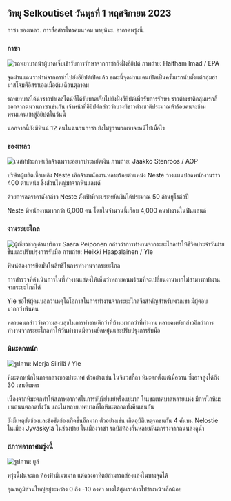 ## วิทยุ Selkoutiset วันพุธที่ 1 พฤศจิกายน 2023

กาซา ของเหลว. การสื่อสารโทรคมนาคม พายุหิมะ. อากาศพรุ่งนี้.

### กาซา

![รถพยาบาลนำผู้บาดเจ็บเข้ารับการรักษาจากกาซาถึงฝั่งอียิปต์ ภาพถ่าย: Haitham Imad / EPA](https://images.cdn.yle.fi/image/upload/c_crop,h_2821,w_5016,x_0,y_744/ar_1.7777777777777777,c_fill,g_faces,h_675,w_1200/dpr_1.0/q_auto:eco/f_auto/fl_lossy/v1698852282/39-1194530654258b7aaf7a)

จุดผ่านแดนราฟาห์จากกาซาไปยังอียิปต์เปิดแล้ว ขณะนี้จุดผ่านแดนเปิดเป็นครั้งแรกนับตั้งแต่กลุ่มฮามาสโจมตีอิสราเอลเมื่อต้นเดือนตุลาคม

รถพยาบาลได้นำชาวปาเลสไตน์ที่ได้รับบาดเจ็บไปยังฝั่งอียิปต์เพื่อรับการรักษา ชาวต่างชาติกลุ่มแรกก็ออกจากฉนวนกาซาเช่นกัน เจ้าหน้าที่อียิปต์กล่าวว่าบางทีชาวต่างชาติประมาณห้าร้อยคนจะข้ามพรมแดนเข้าสู่อียิปต์ในวันนี้

นอกจากนี้ยังมีฟินน์ 12 คนในฉนวนกาซา ยังไม่รู้ว่าพวกเขาจะหนีไปเมื่อไร

### ของเหลว

![เนสท์ประกาศเลิกจ้างเพราะอยากประหยัดเงิน ภาพถ่าย: Jaakko Stenroos / AOP](https://images.cdn.yle.fi/image/upload/c_crop,h_2611,w_4643,x_0,y_483/ar_1.7777777777777777,c_fill,g_faces,h_675,w_1200/dpr_1.0/q_auto:eco/f_auto/fl_lossy/v1698838481/39-1191437653a0928a0b5b)

บริษัทผู้ผลิตเชื้อเพลิง Neste เลิกจ้างพนักงานหลายร้อยตำแหน่ง Neste วางแผนปลดพนักงานราว 400 ตำแหน่ง ซึ่งส่วนใหญ่มาจากฟินแลนด์

ด้วยการลดราคาดังกล่าว Neste ตั้งเป้าที่จะประหยัดเงินได้ประมาณ 50 ล้านยูโรต่อปี

Neste มีพนักงานมากกว่า 6,000 คน โดยในจำนวนนี้เกือบ 4,000 คนทำงานในฟินแลนด์

### งานระยะไกล

![ผู้เชี่ยวชาญด้านบริการ Saara Peiponen กล่าวว่าการทำงานจากระยะไกลทำให้ชีวิตประจำวันง่ายขึ้นและปรับปรุงการรับมือ ภาพถ่าย: Heikki Haapalainen / Yle](https://images.cdn.yle.fi/image/upload/c_crop,h_2988,w_5312,x_16,y_569/ar_1.7777777777777777,c_fill,g_faces,h_675,w_1200/dpr_1.0/q_auto:eco/f_auto/fl_lossy/v1698754242/39-11936826540ed9ea44a0)

ฟินน์ต้องการยึดมั่นในสิทธิในการทำงานจากระยะไกล

การสำรวจที่ดำเนินการในที่ทำงานแสดงให้เห็นว่าหลายคนพร้อมที่จะเปลี่ยนงานหากไม่สามารถทำงานจากระยะไกลได้

Yle ขอให้ผู้คนบอกว่าเหตุใดโอกาสในการทำงานจากระยะไกลจึงสำคัญสำหรับพวกเขา มีผู้ตอบมากกว่าพันคน

หลายคนกล่าวว่าความสงบสุขในการทำงานดีกว่าที่บ้านมากกว่าที่ทำงาน หลายคนยังกล่าวอีกว่าการทำงานจากระยะไกลทำให้วันทำงานมีความยืดหยุ่นและปรับปรุงการรับมือ

### หิมะตกหนัก

![ รูปภาพ: Merja Siirilä / Yle](https://images.cdn.yle.fi/image/upload/c_crop,h_2265,w_4028,x_0,y_378/ar_1.7777777777777777,c_fill,g_faces,h_675,w_1200/dpr_1.0/q_auto:eco/f_auto/fl_lossy/v1698853993/39-119441665423d86dff6c)

หิมะตกหนักในภาคกลางของประเทศ ตัวอย่างเช่น ในจิแวสกี้ลา หิมะตกตั้งแต่เมื่อวาน ซึ่งอาจสูงได้ถึง 30 เซนติเมตร

เนื่องจากหิมะตกทำให้สภาพอากาศในการขับขี่ย่ำแย่หรือแย่มาก ในเขตเทศบาลหลายแห่ง มีการไถหิมะบนถนนตลอดทั้งวัน และในหลายเทศบาลก็ไถหิมะตลอดทั้งคืนเช่นกัน

ยังมีเหตุขัดข้องและข้อขัดข้องเกิดขึ้นอีกมาก ตัวอย่างเช่น เกิดอุบัติเหตุรถชนกัน 4 คันบน Nelostie ในเมือง Jyväskylä ในช่วงบ่าย ในเมืองวาซา รถบัสท้องถิ่นหลายคันตกรางจากถนนลงคูน้ำ

### สภาพอากาศพรุ่งนี้

![ รูปภาพ: ยูล์](https://images.cdn.yle.fi/image/upload/c_crop,h_1080,w_1919,x_0,y_0/ar_1.7777777777777777,c_fill,g_faces,h_675,w_1200/dpr_1.0/q_auto:eco/f_auto/fl_lossy/v1698848166/39-119453865425d62868a1)

พรุ่งนี้ฝนจะตก ท้องฟ้ามีเมฆมาก แต่ดวงอาทิตย์สามารถส่องแสงในบางจุดได้

อุณหภูมิส่วนใหญ่อยู่ระหว่าง 0 ถึง -10 องศา ทางใต้สุดเราก้าวไปข้างหน้าเล็กน้อย